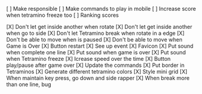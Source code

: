 [ ] Make responsible
[ ] Make commands to play in mobile
[ ] Increase score when tetramino freeze too
[ ] Ranking scores

<!-- [ ] Put image rendering the page -->

[X] Don't let get inside another when rotate
[X] Don't let get inside another when go to side
[X] Don't let Tetramino break when rotate in a edge
[X] Don't be able to move when is paused
[X] Don't be able to move when Game is Over
[X] Button restart
[X] See up event
[X] Favicon
[X] Put sound when complete one line
[X] Put sound when game is over
[X] Put sound when Tetramino freeze
[X] Icrease speed over the time
[X] Button play/pause after game over
[X] Update the commands
[X] Put border in Tetraminos
[X] Generate different tetramino colors
[X] Style mini grid
[X] When maintain key press, go down and side rapper
[X] When break more than one line, bug
